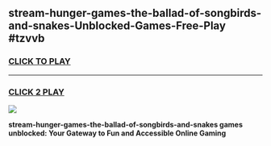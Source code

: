 
## stream-hunger-games-the-ballad-of-songbirds-and-snakes-Unblocked-Games-Free-Play #tzvvb
<h3>
<a href="https://us.freeplayer.one?title=stream-hunger-games-the-ballad-of-songbirds-and-snakes&ref=9M">CLICK TO PLAY</a></h3>
<hr>

<h3>
<a href="https://us.freeplayer.one?title=stream-hunger-games-the-ballad-of-songbirds-and-snakes&ref=9M">CLICK 2 PLAY</a>
  
</h3>

<a href="https://us.freeplayer.one?title=stream-hunger-games-the-ballad-of-songbirds-and-snakes&ref=9M"><img src="https://clearcache.store/games.png"></a>


**stream-hunger-games-the-ballad-of-songbirds-and-snakes games unblocked: Your Gateway to Fun and Accessible Online Gaming**
